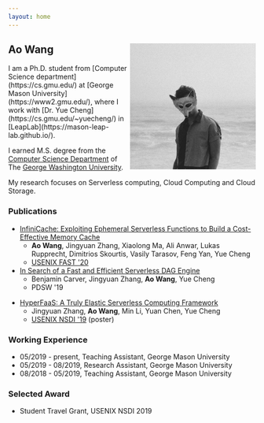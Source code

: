 ```yaml
---
layout: home
---   
```

<h2>
<img src="image/22485154.jpeg"
  width="256"
  height="256"
  style="float:right;">
  Ao Wang
</h2>
I am a Ph.D. student from [Computer Science department](https://cs.gmu.edu/) at [George Mason University](https://www2.gmu.edu/), 
where I work with [Dr. Yue Cheng](https://cs.gmu.edu/~yuecheng/) in [LeapLab](https://mason-leap-lab.github.io/).

I earned M.S. degree from the [Computer Science Department](https://www.cs.seas.gwu.edu/) of The [George Washington University](https://www.gwu.edu/).

My research focuses on Serverless computing, Cloud Computing and Cloud Storage.


### Publications
- [InfiniCache: Exploiting Ephemeral Serverless Functions to Build a Cost-Effective Memory Cache](https://www.usenix.org/conference/fast20/presentation/wang-ao)
  - **Ao Wang**, Jingyuan Zhang, Xiaolong Ma, Ali Anwar, Lukas Rupprecht, Dimitrios Skourtis, Vasily Tarasov, Feng Yan, Yue Cheng
  - [USENIX FAST '20](https://www.usenix.org/conference/fast20)
- [In Search of a Fast and Efficient Serverless DAG Engine](https://arxiv.org/abs/1910.05896)
  - Benjamin Carver, Jingyuan Zhang, **Ao Wang**, Yue Cheng
  - PDSW '19

* [HyperFaaS: A Truly Elastic Serverless Computing Framework](https://cs.gmu.edu/~yuecheng/docs/nsdi19_hyperfaas.pdf)
  * Jingyuan Zhang, **Ao Wang**, Min Li, Yuan Chen, Yue Cheng
  * [USENIX NSDI '19](https://www.usenix.org/conference/nsdi19) (poster)

### Working Experience
* 05/2019 - present, Teaching Assistant, George Mason University
* 05/2019 - 08/2019, Research Assistant, George Mason University
* 08/2018 - 05/2019, Teaching Assistant, George Mason University

### Selected Award
* Student Travel Grant, USENIX NSDI 2019